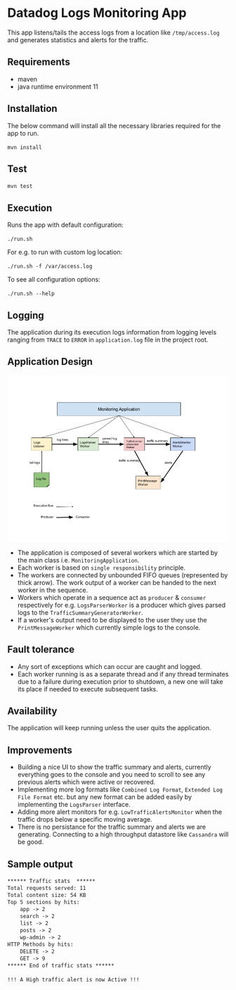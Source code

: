 # Datadog Logs Monitoring App

This app listens/tails the access logs from a location like `/tmp/access.log` and generates statistics and alerts for the traffic.

## Requirements
* maven
* java runtime environment 11

## Installation
The below command will install all the necessary libraries required for the app to run.

`mvn install`

## Test

`mvn test`

## Execution

Runs the app with default configuration:

`./run.sh`

For e.g. to run with custom log location:

`./run.sh -f /var/access.log`

To see all configuration options:

`./run.sh --help`

## Logging

The application during its execution logs information from logging levels ranging from `TRACE` to `ERROR` in `application.log` file in the project root.

## Application Design

![App Architecture](app-architecture.png)

* The application is composed of several workers which are started by the main class i.e. `MonitoringApplication`. 
* Each worker is based on `single responsibility` principle.
* The workers are connected by unbounded FIFO queues (represented by thick arrow). The work output of a worker can be handed to the next worker in the sequence.
* Workers which operate in a sequence act as `producer` & `consumer` respectively for e.g. `LogsParserWorker` is a producer which gives parsed logs to the `TrafficSummaryGeneratorWorker`.
* If a worker's output need to be displayed to the user they use the `PrintMessageWorker` which currently simple logs to the console.

## Fault tolerance

* Any sort of exceptions which can occur are caught and logged.
* Each worker running is as a separate thread and if any thread terminates due to a failure during execution prior to shutdown, a new one will take its place if needed to execute subsequent tasks.

## Availability

The application will keep running unless the user quits the application.

## Improvements

* Building a nice UI to show the traffic summary and alerts, currently everything goes to the console and you need to scroll to see any previous alerts which were active or recovered.
* Implementing more log formats like `Combined Log Format`, `Extended Log File Format` etc. but any new format can be added easily by implementing the  `LogsParser` interface.
* Adding more alert monitors for e.g. `LowTrafficAlertsMonitor` when the traffic drops below a specific moving average.
* There is no persistance for the traffic summary and alerts we are generating. Connecting to a high throughput datastore like `Cassandra` will be good.

## Sample output

```
****** Traffic stats  ******
Total requests served: 11
Total content size: 54 KB
Top 5 sections by hits:
	app -> 2
	search -> 2
	list -> 2
	posts -> 2
	wp-admin -> 2
HTTP Methods by hits:
	DELETE -> 2
	GET -> 9
****** End of traffic stats ******

!!! A High traffic alert is now Active !!!
```